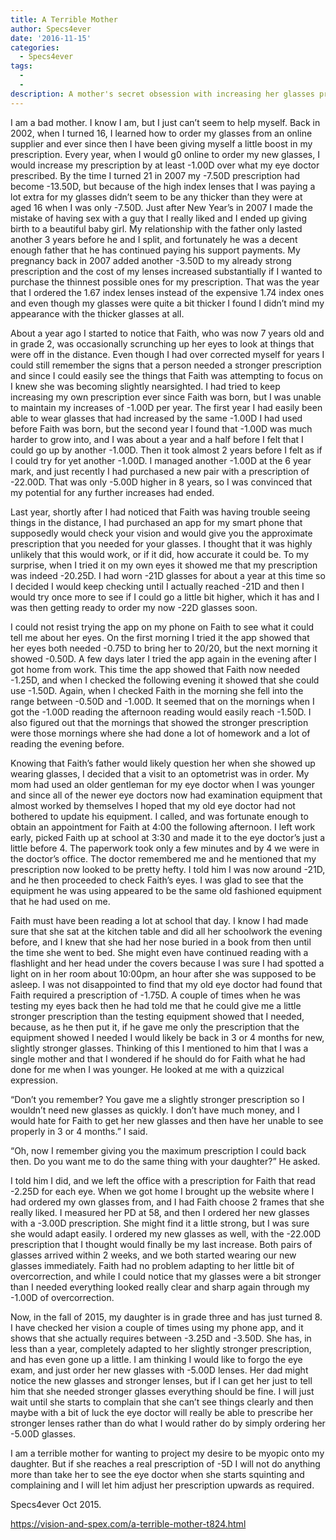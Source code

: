 ```yaml
---
title: A Terrible Mother
author: Specs4ever
date: '2016-11-15'
categories:
  - Specs4ever
tags:
  - 
  - 
description: A mother's secret obsession with increasing her glasses prescription takes a dangerous turn when her daughter's eyesight starts deteriorating.
---
```

I am a bad mother.  I know I am, but I just can’t seem to help myself.  Back in 2002, when I turned 16, I learned how to order my glasses from an online supplier and ever since then I have been giving myself a little boost in my prescription. Every year, when I would g0 online to order my new glasses, I would increase my prescription by at least -1.00D over what my eye doctor prescribed.  By the time I turned 21 in 2007 my -7.50D prescription had become -13.50D, but because of the high index lenses that I was paying a lot extra for my glasses didn’t seem to be any thicker than they were at aged 16 when I was only -7.50D.  Just after New Year’s in 2007 I made the mistake of having sex with a guy that I really liked and I ended up giving birth to a beautiful baby girl.  My relationship with the father only lasted another 3 years before he and I split, and fortunately he was a decent enough father that he has continued paying his support payments.  My pregnancy back in 2007 added another -3.50D to my already strong prescription and the cost of my lenses increased substantially if I wanted to purchase the thinnest possible ones for my prescription.  That was the year that I ordered the 1.67 index lenses instead of the expensive 1.74 index ones and even though my glasses were quite a bit thicker I found I didn’t mind my appearance with the thicker glasses at all.

About a year ago I started to notice that Faith, who was now 7 years old and in grade 2, was occasionally scrunching up her eyes to look at things that were off in the distance.  Even though I had over corrected myself for years I could still remember the signs that a person needed a stronger prescription and since I could easily see the things that Faith was attempting to focus on I knew she was becoming slightly nearsighted.  I had tried to keep increasing my own prescription ever since Faith was born, but I was unable to maintain my increases of -1.00D per year. The first year I had easily been able to wear glasses that had increased by the same -1.00D I had used before Faith was born, but the second year I found that -1.00D was much harder to grow into, and I was about a year and a half before I felt that I could go up by another -1.00D. Then it took almost 2 years before I felt as if I could try for yet another -1.00D.  I managed another -1.00D at the 6 year mark, and just recently I had purchased a new pair with a prescription of -22.00D. That was only -5.00D higher in 8 years, so I was convinced that my potential for any further increases had ended.

Last year, shortly after I had noticed that Faith was having trouble seeing things in the distance, I had purchased an app for my smart phone that supposedly would check your vision and would give you the approximate prescription that you needed for your glasses.  I thought that it was highly unlikely that this would work, or if it did, how accurate it could be.  To my surprise, when I tried it on my own eyes it showed me that my prescription was indeed -20.25D. I had worn -21D glasses for about a year at this time so I decided I would keep checking until I actually reached -21D and then I would try once more to see if I could go a little bit higher, which it has and I was then getting  ready to order my now -22D glasses soon.

I could not resist trying the app on my phone on Faith to see what it could tell me about her eyes.  On the first morning I tried it the app showed that her eyes both needed -0.75D to bring her to 20/20, but the next morning it showed -0.50D.  A few days later I tried the app again in the evening after I got home from work.  This time the app showed that Faith now needed -1.25D, and when I checked the following evening it showed that she could use -1.50D.  Again, when I checked Faith in the morning she fell into the range between -0.50D and -1.00D. It seemed that on the mornings when I got the -1.00D reading the afternoon reading would easily reach -1.50D.  I also figured out that the mornings that showed the stronger prescription were those mornings where she had done a lot of homework and a lot of reading the evening before.

Knowing that Faith’s father would likely question her when she showed up wearing glasses, I decided that a visit to an optometrist was in order.  My mom had used an older gentleman for my eye doctor when I was younger and since all of the newer eye doctors now had examination equipment that almost worked by themselves I hoped that my old eye doctor had not bothered to update his equipment. I called, and was fortunate enough to obtain an appointment for Faith at 4:00 the following afternoon. I left work early, picked Faith up at school at 3:30 and made it to the eye doctor’s just a little before 4. The paperwork took only a few minutes and by 4 we were in the doctor’s office.  The doctor remembered me and he mentioned that my prescription now looked to be pretty hefty.  I told him I was now around -21D, and he then proceeded to check Faith’s eyes. I was glad to see that the equipment he was using appeared to be the same old fashioned equipment that he had used on me.

Faith must have been reading a lot at school that day. I know I had made sure that she sat at the kitchen table and did all her schoolwork the evening before, and I knew that she had her nose buried in a book from then until the time she went to bed. She might even have continued reading with a flashlight and her head under the covers because I was sure I had spotted a light on in her room about 10:00pm, an hour after she was supposed to be asleep.   I was not disappointed to find that my old eye doctor had found that Faith required a prescription of -1.75D.  A couple of times when he was testing my eyes back then he had told me that he could give me a little stronger prescription than the testing equipment showed that I needed, because, as he then put it, if he gave me only the prescription that the equipment showed I needed I would likely be back in 3 or 4 months for new, slightly stronger glasses. Thinking of this I mentioned to him that I was a single mother and that I wondered if he should do for Faith what he had done for me when I was younger.  He looked at me with a quizzical expression.

“Don’t you remember?  You gave me a slightly stronger prescription so I wouldn’t need new glasses as quickly.  I don’t have much money, and I would hate for Faith to get her new glasses and then have her unable to see properly in 3 or 4 months.” I said.

“Oh, now I remember giving you the maximum prescription I could back then. Do you want me to do the same thing with your daughter?” He asked.

I told him I did, and we left the office with a prescription for Faith that read -2.25D for each eye.  When we got home I brought up the website where I had ordered my own glasses from, and I had Faith choose 2 frames that she really liked. I measured her PD at 58, and then I ordered her new glasses with a -3.00D prescription.  She might find it a little strong, but I was sure she would adapt easily.  I ordered my new glasses as well, with the -22.00D prescription that I thought would finally be my last increase. Both pairs of glasses arrived within 2 weeks, and we both started wearing our new glasses immediately.  Faith had no problem adapting to her little bit of overcorrection, and while I could notice that my glasses were a bit stronger than I needed everything looked really clear and sharp again through my -1.00D of overcorrection.

Now, in the fall of 2015, my daughter is in grade three and has just turned 8.  I have checked her vision a couple of times using my phone app, and it shows that she actually requires between -3.25D and -3.50D. She has, in less than a year, completely adapted to her slightly stronger prescription, and has even gone up a little.  I am thinking I would like to forgo the eye exam, and just order her new glasses with -5.00D lenses.  Her dad might notice the new glasses and stronger lenses, but if I can get her just to tell him that she needed stronger glasses everything should be fine. I will just wait until she starts to complain that she can’t see things clearly and then maybe with a bit of luck the eye doctor will really be able to prescribe her stronger lenses rather than do what I would rather do by simply ordering her -5.00D glasses.

I am a terrible mother for wanting to project my desire to be myopic onto my daughter. But if she reaches a real prescription of -5D I will not do anything more than take her to see the eye doctor when she starts squinting and complaining and I will let him adjust her prescription upwards as required.

Specs4ever
Oct 2015.

https://vision-and-spex.com/a-terrible-mother-t824.html